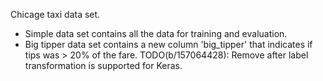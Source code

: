 Chicage taxi data set.

*  Simple data set contains all the data for training and evaluation.
*  Big tipper data set contains a new column 'big_tipper' that indicates if tips
   was > 20% of the fare.
   TODO(b/157064428): Remove after label transformation is supported for Keras.
